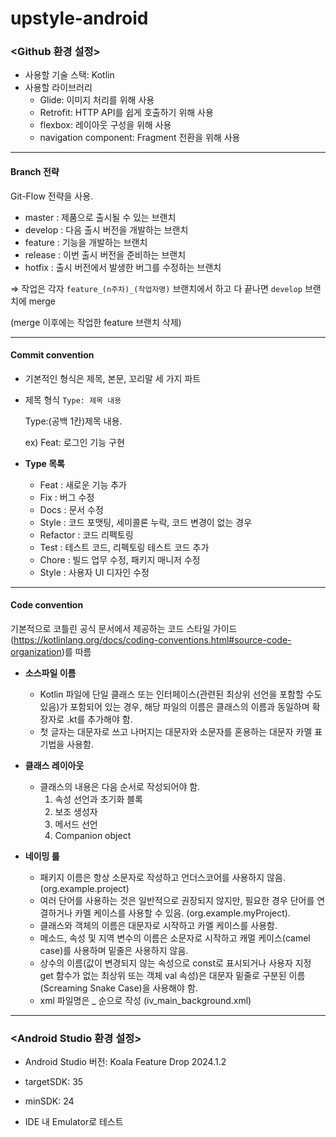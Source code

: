 # upstyle-android


### <Github 환경 설정>

- 사용할 기술 스택: Kotlin
- 사용할 라이브러리
    - Glide: 이미지 처리를 위해 사용
    - Retrofit: HTTP API를 쉽게 호출하기 위해 사용
    - flexbox: 레이아웃 구성을 위해 사용
    - navigation component: Fragment 전환을 위해 사용

---
#### Branch 전략

Git-Flow 전략을 사용.

- master : 제품으로 출시될 수 있는 브랜치
- develop : 다음 출시 버전을 개발하는 브랜치
- feature : 기능을 개발하는 브랜치
- release : 이번 출시 버전을 준비하는 브랜치
- hotfix : 출시 버전에서 발생한 버그를 수정하는 브랜치

⇒ 작업은 각자 `feature_(n주차)_(작업자명)` 브랜치에서 하고
다 끝나면 `develop` 브랜치에 merge

(merge 이후에는 작업한 feature 브랜치 삭제)

---
#### Commit convention

- 기본적인 형식은 제목, 본문, 꼬리말 세 가지 파트
- 제목 형식 `Type: 제목 내용`
    
    Type:(공백 1칸)제목 내용. 

  ex) Feat: 로그인 기능 구현
    
- **Type 목록**
    - Feat : 새로운 기능 추가
    - Fix : 버그 수정
    - Docs : 문서 수정
    - Style : 코드 포맷팅, 세미콜론 누락, 코드 변경이 없는 경우
    - Refactor : 코드 리펙토링
    - Test : 테스트 코드, 리펙토링 테스트 코드 추가
    - Chore : 빌드 업무 수정, 패키지 매니저 수정
    - Style : 사용자 UI 디자인 수정
 
---

#### Code convention
기본적으로 코틀린 공식 문서에서 제공하는 코드 스타일 가이드(https://kotlinlang.org/docs/coding-conventions.html#source-code-organization)를 따름

- **소스파일 이름**
    - Kotlin 파일에 단일 클래스 또는 인터페이스(관련된 최상위 선언을 포함할 수도 있음)가 포함되어 있는 경우, 해당 파일의 이름은 클래스의 이름과 동일하며 확장자로 .kt를 추가해야 함.
    - 첫 글자는 대문자로 쓰고 나머지는 대문자와 소문자를 혼용하는 대문자 카멜 표기법을 사용함.

 - **클래스 레이아웃**
   - 클래스의 내용은 다음 순서로 작성되어야 함.
        1. 속성 선언과 초기화 블록
        2. 보조 생성자
        3. 메서드 선언
        4. Companion object
    
- **네이밍 룰**
    - 패키지 이름은 항상 소문자로 작성하고 언더스코어를 사용하지 않음. (org.example.project)
    - 여러 단어를 사용하는 것은 일반적으로 권장되지 않지만, 필요한 경우 단어를 연결하거나 카멜 케이스를 사용할 수 있음. (org.example.myProject).
    - 클래스와 객체의 이름은 대문자로 시작하고 카멜 케이스를 사용함.
    - 메소드, 속성 및 지역 변수의 이름은 소문자로 시작하고 캐멀 케이스(camel case)를 사용하며 밑줄은 사용하지 않음.
    - 상수의 이름(값이 변경되지 않는 속성으로 const로 표시되거나 사용자 지정 get 함수가 없는 최상위 또는 객체 val 속성)은 대문자 밑줄로 구분된 이름(Screaming Snake Case)을 사용해야 함.
    - xml 파일명은 <WHAT>_<WHERE>_<DESCRIPTION>_<SIZE> 순으로 작성 (iv_main_background.xml)

---

### <Android Studio 환경 설정>

- Android Studio 버전: Koala Feature Drop 2024.1.2

- targetSDK: 35

- minSDK: 24

- IDE 내 Emulator로 테스트
